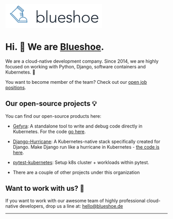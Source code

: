 <p align="left">
  <img src="https://raw.githubusercontent.com/Blueshoe/.github/main/blueshoe1.png" width="300">
</p>

# Hi. 👋 We are [Blueshoe](https://blueshoe.io).   

We are a cloud-native development company. Since 2014, we are highly focused on working with Python, Django, software containers and Kubernetes. 🚀

You want to become member of the team? Check out our [open job positions](https://www.blueshoe.de/jobs/).

## Our open-source projects 💡

You can find our open-source products here:
- [Gefyra](https://gefyra.dev): A standalone tool to write and debug code directly in Kubernetes. For the code [go here](https://github.com/gefyrahq/gefyra).

- [Django-Hurricane](https://django-hurricane.io): A Kubernetes-native stack specifically created for Django. Make Django run like a hurricane in Kubernetes - [the code is here](https://github.com/django-hurricane/).

- [pytest-kubernetes](https://github.com/Blueshoe/pytest-kubernetes/): Setup k8s cluster + workloads within pytest.

- There are a couple of other projects under this organization

## Want to work with us? 🙋‍
If you want to work with our awesome team of highly professional cloud-native developers, drop us a line at: hello@blueshoe.de


----------
